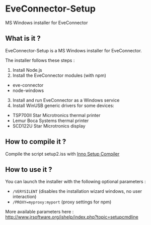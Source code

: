 # EveConnector-Setup
MS Windows installer for EveConnector

## What is it ?

EveConnector-Setup is a MS Windows installer for EveConnector.

The installer follows these steps :

1. Install Node.js
2. Install the EveConnector modules (with npm)
  * eve-connector
  * node-windows
3. Install and run EveConnector as a Windows service
4. Install WinUSB generic drivers for some devices:
  * TSP700II Star Microtronics thermal printer
  * Lemur Boca Systems thermal printer
  * SCD122U Star Microtronics display

## How to compile it ?  

Compile the script setup2.iss with [Inno Setup Compiler](https://www.kymoto.org/products/inno-script-studio)

## How to use it ?

You can launch the installer with the following optional parameters :

* `/VERYSILENT` (disables the installation wizard windows, no user interaction)
* `/PROXY=myproxy:myport` (proxy settings for npm)

More available parameters here : http://www.jrsoftware.org/ishelp/index.php?topic=setupcmdline
